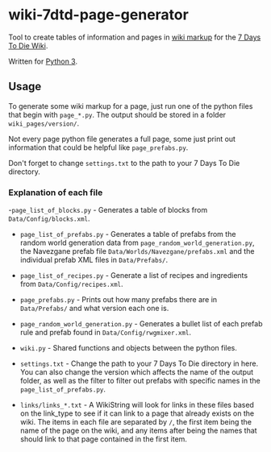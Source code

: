 # wiki-7dtd-page-generator
Tool to create tables of information and pages in [wiki markup](https://www.mediawiki.org/wiki/Help:Formatting) for the [7 Days To Die Wiki](https://7daystodie.gamepedia.com/).

Written for [Python 3](https://www.python.org/ftp/python/3.6.0/python-3.6.0.exe).

## Usage
To generate some wiki markup for a page, just run one of the python files that begin with `page_*.py`. The output should be stored in a folder `wiki_pages/version/`.

Not every page python file generates a full page, some just print out information that could be helpful like `page_prefabs.py`.

Don't forget to change `settings.txt` to the path to your 7 Days To Die directory.

### Explanation of each file
-`page_list_of_blocks.py` - Generates a table of blocks from `Data/Config/blocks.xml`.

- `page_list_of_prefabs.py` - Generates a table of prefabs from the random world generation data from `page_random_world_generation.py`, the Navezgane prefab file `Data/Worlds/Navezgane/prefabs.xml` and the individual prefab XML files in `Data/Prefabs/`.

- `page_list_of_recipes.py` - Generate a list of recipes and ingredients from `Data/Config/recipes.xml`.

- `page_prefabs.py` - Prints out how many prefabs there are in `Data/Prefabs/` and what version each one is.

- `page_random_world_generation.py` - Generates a bullet list of each prefab rule and prefab found in `Data/Config/rwgmixer.xml`.

- `wiki.py` - Shared functions and objects between the python files.

- `settings.txt` - Change the path to your 7 Days To Die directory in here. You can also change the version which affects the name of the output folder, as well as the filter to filter out prefabs with specific names in the `page_list_of_prefabs.py`.

- `links/links_*.txt` - A WikiString will look for links in these files based on the link_type to see if it can link to a page that already exists on the wiki. The items in each file are separated by `/`, the first item being the name of the page on the wiki, and any items after being the names that should link to that page contained in the first item.
